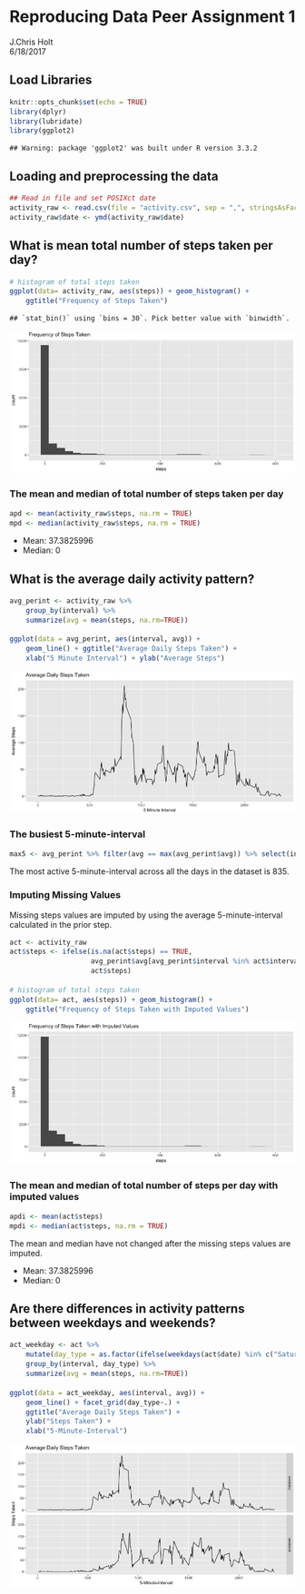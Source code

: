 # Reproducing Data Peer Assignment 1
J.Chris Holt  
6/18/2017  

## Load Libraries

```r
knitr::opts_chunk$set(echo = TRUE)
library(dplyr)
library(lubridate)
library(ggplot2)
```

```
## Warning: package 'ggplot2' was built under R version 3.3.2
```

## Loading and preprocessing the data

```r
## Read in file and set POSIXct date
activity_raw <- read.csv(file = "activity.csv", sep = ",", stringsAsFactors = FALSE)
activity_raw$date <- ymd(activity_raw$date)
```

## What is mean total number of steps taken per day?

```r
# histogram of total steps taken
ggplot(data= activity_raw, aes(steps)) + geom_histogram() +
    ggtitle("Frequency of Steps Taken")
```

```
## `stat_bin()` using `bins = 30`. Pick better value with `binwidth`.
```

![](PA1_template_files/figure-html/mean_steps-1.png)<!-- -->

### The mean and median of total number of steps taken per day

```r
apd <- mean(activity_raw$steps, na.rm = TRUE)
mpd <- median(activity_raw$steps, na.rm = TRUE)
```
  
* Mean: 37.3825996  
* Median: 0

## What is the average daily activity pattern?


```r
avg_perint <- activity_raw %>%
    group_by(interval) %>%
    summarize(avg = mean(steps, na.rm=TRUE))

ggplot(data = avg_perint, aes(interval, avg)) +
    geom_line() + ggtitle("Average Daily Steps Taken") +
    xlab("5 Minute Interval") + ylab("Average Steps")
```

![](PA1_template_files/figure-html/daily_pattern-1.png)<!-- -->

### The busiest 5-minute-interval

```r
max5 <- avg_perint %>% filter(avg == max(avg_perint$avg)) %>% select(interval)
```
The most active 5-minute-interval across all the days in the dataset is 835.

### Imputing Missing Values
Missing steps values are imputed by using the average 5-minute-interval calculated in the prior step.

```r
act <- activity_raw
act$steps <- ifelse(is.na(act$steps) == TRUE, 
                    avg_perint$avg[avg_perint$interval %in% act$interval], 
                    act$steps)

# histogram of total steps taken
ggplot(data= act, aes(steps)) + geom_histogram() +
    ggtitle("Frequency of Steps Taken with Imputed Values")
```

![](PA1_template_files/figure-html/imputing-1.png)<!-- -->

### The mean and median of total number of steps per day with imputed values

```r
apdi <- mean(act$steps)
mpdi <- median(act$steps, na.rm = TRUE)
```
The mean and median have not changed after the missing steps values are imputed.
  
* Mean: 37.3825996  
* Median: 0

## Are there differences in activity patterns between weekdays and weekends?


```r
act_weekday <- act %>%
    mutate(day_type = as.factor(ifelse(weekdays(act$date) %in% c("Saturday","Sunday"), "weekend","weekday"))) %>%
    group_by(interval, day_type) %>%
    summarize(avg = mean(steps, na.rm=TRUE))

ggplot(data = act_weekday, aes(interval, avg)) +
    geom_line() + facet_grid(day_type~.) +
    ggtitle("Average Daily Steps Taken") +
    ylab("Steps Taken") +
    xlab("5-Minute-Interval")
```

![](PA1_template_files/figure-html/activity_weekdays-1.png)<!-- -->
